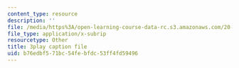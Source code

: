 ```yaml
---
content_type: resource
description: ''
file: /media/https%3A/open-learning-course-data-rc.s3.amazonaws.com/20-219-becoming-the-next-bill-nye-writing-and-hosting-the-educational-show-january-iap-2015/b76edbf571bc54febfdc53ff4fd59496_VQi6t2NfWig.vtt
file_type: application/x-subrip
resourcetype: Other
title: 3play caption file
uid: b76edbf5-71bc-54fe-bfdc-53ff4fd59496
---
```

